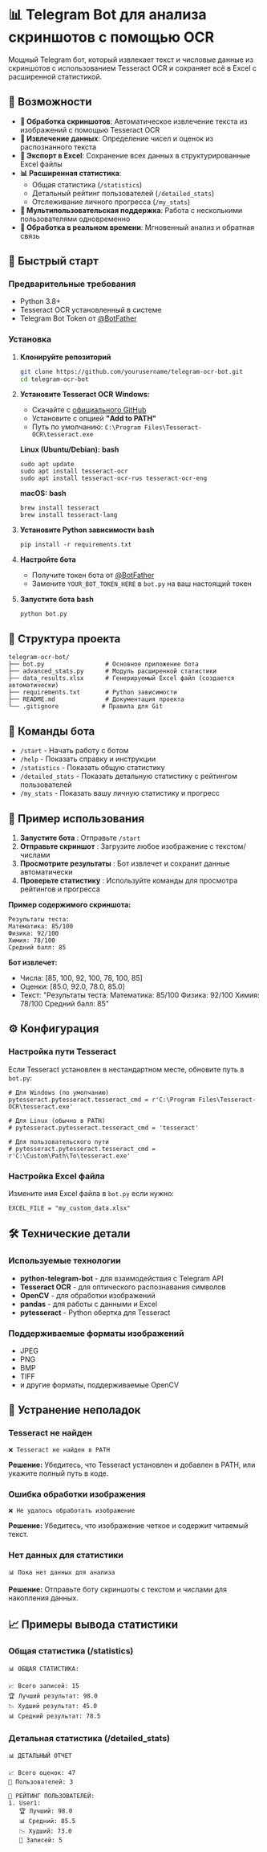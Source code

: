 # 📊 Telegram Bot для анализа скриншотов с помощью OCR

Мощный Telegram бот, который извлекает текст и числовые данные из скриншотов с использованием Tesseract OCR и сохраняет всё в Excel с расширенной статистикой.

## 🌟 Возможности

- **📸 Обработка скриншотов**: Автоматическое извлечение текста из изображений с помощью Tesseract OCR
- **🔢 Извлечение данных**: Определение чисел и оценок из распознанного текста
- **💾 Экспорт в Excel**: Сохранение всех данных в структурированные Excel файлы
- **📊 Расширенная статистика**:
  - Общая статистика (`/statistics`)
  - Детальный рейтинг пользователей (`/detailed_stats`)
  - Отслеживание личного прогресса (`/my_stats`)
- **👥 Мультипользовательская поддержка**: Работа с несколькими пользователями одновременно
- **🔄 Обработка в реальном времени**: Мгновенный анализ и обратная связь

## 🚀 Быстрый старт

### Предварительные требования

- Python 3.8+
- Tesseract OCR установленный в системе
- Telegram Bot Token от [@BotFather](https://t.me/BotFather)

### Установка

1. **Клонируйте репозиторий**
   ```bash
   git clone https://github.com/yourusername/telegram-ocr-bot.git
   cd telegram-ocr-bot
   ```

2. **Установите Tesseract OCR**
   **Windows:**

   * Скачайте с [официального GitHub](https://github.com/UB-Mannheim/tesseract/wiki)
   * Установите с опцией **"Add to PATH"**
   * Путь по умолчанию: `C:\Program Files\Tesseract-OCR\tesseract.exe`

   **Linux (Ubuntu/Debian):**
   **bash**

   ```
   sudo apt update
   sudo apt install tesseract-ocr
   sudo apt install tesseract-ocr-rus tesseract-ocr-eng
   ```

   **macOS:**
   **bash**

   ```
   brew install tesseract
   brew install tesseract-lang
   ```
3. **Установите Python зависимости**
   **bash**

   ```
   pip install -r requirements.txt
   ```
4. **Настройте бота**

   * Получите токен бота от [@BotFather](https://t.me/BotFather)
   * Замените `YOUR_BOT_TOKEN_HERE` в `bot.py` на ваш настоящий токен
5. **Запустите бота**
   **bash**

   ```
   python bot.py
   ```

## 📁 Структура проекта

```
telegram-ocr-bot/
├── bot.py                 # Основное приложение бота
├── advanced_stats.py      # Модуль расширенной статистики
├── data_results.xlsx      # Генерируемый Excel файл (создается автоматически)
├── requirements.txt       # Python зависимости
├── README.md              # Документация проекта
└── .gitignore            # Правила для Git
```

## 🤖 Команды бота

* `/start` - Начать работу с ботом
* `/help` - Показать справку и инструкции
* `/statistics` - Показать общую статистику
* `/detailed_stats` - Показать детальную статистику с рейтингом пользователей
* `/my_stats` - Показать вашу личную статистику и прогресс

## 📸 Пример использования

1. **Запустите бота** : Отправьте `/start`
2. **Отправьте скриншот** : Загрузите любое изображение с текстом/числами
3. **Просмотрите результаты** : Бот извлечет и сохранит данные автоматически
4. **Проверьте статистику** : Используйте команды для просмотра рейтингов и прогресса

**Пример содержимого скриншота:**

```
Результаты теста:
Математика: 85/100
Физика: 92/100  
Химия: 78/100
Средний балл: 85
```

**Бот извлечет:**

* Числа: [85, 100, 92, 100, 78, 100, 85]
* Оценки: [85.0, 92.0, 78.0, 85.0]
* Текст: "Результаты теста: Математика: 85/100 Физика: 92/100 Химия: 78/100 Средний балл: 85"

## ⚙️ Конфигурация

### Настройка пути Tesseract

Если Tesseract установлен в нестандартном месте, обновите путь в `bot.py`:

```
# Для Windows (по умолчанию)
pytesseract.pytesseract.tesseract_cmd = r'C:\Program Files\Tesseract-OCR\tesseract.exe'

# Для Linux (обычно в PATH)
# pytesseract.pytesseract.tesseract_cmd = 'tesseract'

# Для пользовательского пути
# pytesseract.pytesseract.tesseract_cmd = r'C:\Custom\Path\To\tesseract.exe'
```

### Настройка Excel файла

Измените имя Excel файла в `bot.py` если нужно:

```
EXCEL_FILE = "my_custom_data.xlsx"
```

## 🛠️ Технические детали

### Используемые технологии

* **python-telegram-bot** - для взаимодействия с Telegram API
* **Tesseract OCR** - для оптического распознавания символов
* **OpenCV** - для обработки изображений
* **pandas** - для работы с данными и Excel
* **pytesseract** - Python обертка для Tesseract

### Поддерживаемые форматы изображений

* JPEG
* PNG
* BMP
* TIFF
* и другие форматы, поддерживаемые OpenCV

## 🐛 Устранение неполадок

### Tesseract не найден

```
❌ Tesseract не найден в PATH
```

**Решение:** Убедитесь, что Tesseract установлен и добавлен в PATH, или укажите полный путь в коде.

### Ошибка обработки изображения

```
❌ Не удалось обработать изображение
```

**Решение:** Убедитесь, что изображение четкое и содержит читаемый текст.

### Нет данных для статистики

```
📊 Пока нет данных для анализа
```

**Решение:** Отправьте боту скриншоты с текстом и числами для накопления данных.

## 📈 Примеры вывода статистики

### Общая статистика (/statistics)

```
📊 ОБЩАЯ СТАТИСТИКА:

📈 Всего записей: 15
🏆 Лучший результат: 98.0
📉 Худший результат: 45.0
📊 Средний результат: 78.5
```

### Детальная статистика (/detailed_stats)

```
📊 ДЕТАЛЬНЫЙ ОТЧЕТ

📈 Всего оценок: 47
👥 Пользователей: 3

👤 РЕЙТИНГ ПОЛЬЗОВАТЕЛЕЙ:
1. User1:
   🏆 Лучший: 98.0
   📊 Средний: 85.5
   📉 Худший: 73.0
   📝 Записей: 5
```
